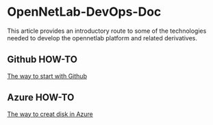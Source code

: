 # OpenNetLab-DevOps-Doc
This article provides an introductory route to some of the technologies needed to develop the opennetlab platform and related derivatives.
## Github HOW-TO
[The way to start with Github](./Github-Quick-Start.md)
## Azure HOW-TO
[The way to creat disk in Azure](./How-to-creat-disk-in-Azure.md)

